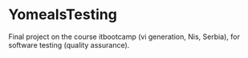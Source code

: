 # YomealsTesting
Final project on the course itbootcamp (vi generation, Nis, Serbia), for software testing (quality assurance).
